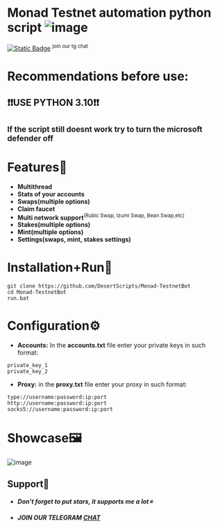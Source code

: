 # Monad Testnet automation python script ![image](https://github.com/user-attachments/assets/2effaf85-30b9-4bff-a4bb-a37d19b3af4c)
[![Static Badge](https://img.shields.io/badge/Telegram-Channel-Link?style=for-the-badge&logo=Telegram&logoColor=white&logoSize=auto&color=blue)](https://t.me/+pB6j65Kv7cdjZmU0) <sup>join our tg chat</sup>

# Recommendations before use:
## ❗❗USE PYTHON 3.10❗❗
## <sup>If the script still doesnt work try to turn the microsoft defender off<sup>

# Features🧩
- **Multithread**
- **Stats of your accounts**
- **Swaps(multiple options)**
- **Claim faucet**
- **Multi network support**<sup>(Rubic Swap, Izumi Swap, Bean Swap,etc)<sup>
- **Stakes(multiple options)**
- **Mint(multiple options)**
- **Settings(swaps, mint, stakes settings)**

# Installation+Run💨
```shell
git clone https://github.com/DesertScripts/Monad-TestnetBot
cd Monad-TestnetBot
run.bat
```
# Configuration⚙
- **Accounts:** In the **accounts.txt** file enter your private keys in such format:
```shell
private_key_1
private_key_2
```
- **Proxy:** in the **proxy.txt** file enter your proxy in such format:
```shell
type://username:password:ip:port
http://username:password:ip:port
socks5://username:password:ip:port
```
# Showcase🖼
![image](https://github.com/user-attachments/assets/b9290d6f-ab6c-466d-811d-f6a911be2f00)

## Support🌟

- ***Don't forget to put stars, it supports me a lot⭐***

- ***JOIN OUR TELEGRAM [CHAT](https://t.me/+9j5RcKMfT5s4M2Q0)***





  
  
